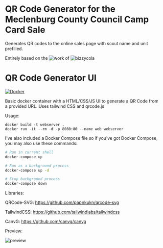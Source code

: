 # QR Code Generator for the Meclenburg County Council Camp Card Sale

Generates QR codes to the online sales page with scout name and unit prefilled.

Entirely based on the ![work](https://github.com/bizzycola/qrcode-generator) of ![bizzycola](https://github.com/bizzycola)


# QR Code Generator UI
[![Docker](https://img.shields.io/badge/Docker-Hub-blue)](https://hub.docker.com/r/bizzycolah/qrcode-generator)

Basic docker container with a HTML/CSS/JS UI to generate a QR Code from a provided URL.
Uses tailwind CSS and qrcode.js


Usage:
```
docker build -t webserver .
docker run -it --rm -d -p 8080:80 --name web webserver
```

I've also included a Docker Compose file so if you've got Docker Compose, you may also use these commands:
```bash
# Run in current shell
docker-compose up

# Run as a background process
docker-compose up -d

# Stop background process
docker-compose down
```

Libraries:

QRCode-SVG: https://github.com/papnkukn/qrcode-svg

TailwindCSS: https://github.com/tailwindlabs/tailwindcss

CanvG: https://github.com/canvg/canvg

Preview:

![preview](https://github.com/bizzycola/qrcode-generator/assets/845115/145411dc-b93b-4709-bf9d-022cf61a46df)


